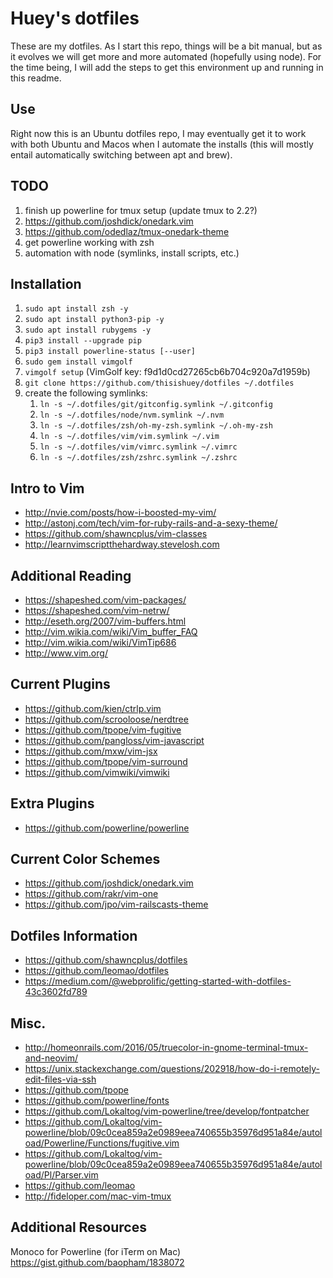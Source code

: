 # Huey's dotfiles
These are my dotfiles. As I start this repo, things will be a bit manual, but as it evolves we will get more and more automated (hopefully using node). For the time being, I will add the steps to get this environment up and running in this readme.

## Use
Right now this is an Ubuntu dotfiles repo, I may eventually get it to work with both Ubuntu and Macos when I automate the installs (this will mostly entail automatically switching between apt and brew).

## TODO
1. finish up powerline for tmux setup (update tmux to 2.2?)
2. https://github.com/joshdick/onedark.vim
3. https://github.com/odedlaz/tmux-onedark-theme
4. get powerline working with zsh
5. automation with node (symlinks, install scripts, etc.)

## Installation
1. `sudo apt install zsh -y`
2. `sudo apt install python3-pip -y`
3. `sudo apt install rubygems -y`
4. `pip3 install --upgrade pip`
5. `pip3 install powerline-status [--user]`
6. `sudo gem install vimgolf`
7. `vimgolf setup` (VimGolf key: f9d1d0cd27265cb6b704c920a7d1959b)
8. `git clone https://github.com/thisishuey/dotfiles ~/.dotfiles`
9. create the following symlinks:
	1. `ln -s ~/.dotfiles/git/gitconfig.symlink ~/.gitconfig`
	2. `ln -s ~/.dotfiles/node/nvm.symlink ~/.nvm`
	3. `ln -s ~/.dotfiles/zsh/oh-my-zsh.symlink ~/.oh-my-zsh`
	4. `ln -s ~/.dotfiles/vim/vim.symlink ~/.vim`
	5. `ln -s ~/.dotfiles/vim/vimrc.symlink ~/.vimrc`
	6. `ln -s ~/.dotfiles/zsh/zshrc.symlink ~/.zshrc`

## Intro to Vim
* http://nvie.com/posts/how-i-boosted-my-vim/
* http://astonj.com/tech/vim-for-ruby-rails-and-a-sexy-theme/
* https://github.com/shawncplus/vim-classes
* http://learnvimscriptthehardway.stevelosh.com

## Additional Reading
* https://shapeshed.com/vim-packages/
* https://shapeshed.com/vim-netrw/
* http://eseth.org/2007/vim-buffers.html
* http://vim.wikia.com/wiki/Vim_buffer_FAQ
* http://vim.wikia.com/wiki/VimTip686
* http://www.vim.org/

## Current Plugins
* https://github.com/kien/ctrlp.vim
* https://github.com/scrooloose/nerdtree
* https://github.com/tpope/vim-fugitive
* https://github.com/pangloss/vim-javascript
* https://github.com/mxw/vim-jsx
* https://github.com/tpope/vim-surround
* https://github.com/vimwiki/vimwiki

## Extra Plugins
* https://github.com/powerline/powerline

## Current Color Schemes
* https://github.com/joshdick/onedark.vim
* https://github.com/rakr/vim-one
* https://github.com/jpo/vim-railscasts-theme

## Dotfiles Information
* https://github.com/shawncplus/dotfiles
* https://github.com/leomao/dotfiles
* https://medium.com/@webprolific/getting-started-with-dotfiles-43c3602fd789

## Misc.
* http://homeonrails.com/2016/05/truecolor-in-gnome-terminal-tmux-and-neovim/
* https://unix.stackexchange.com/questions/202918/how-do-i-remotely-edit-files-via-ssh
* https://github.com/tpope
* https://github.com/powerline/fonts
* https://github.com/Lokaltog/vim-powerline/tree/develop/fontpatcher
* https://github.com/Lokaltog/vim-powerline/blob/09c0cea859a2e0989eea740655b35976d951a84e/autoload/Powerline/Functions/fugitive.vim
* https://github.com/Lokaltog/vim-powerline/blob/09c0cea859a2e0989eea740655b35976d951a84e/autoload/Pl/Parser.vim
* https://github.com/leomao
* http://fideloper.com/mac-vim-tmux

## Additional Resources
Monoco for Powerline (for iTerm on Mac) https://gist.github.com/baopham/1838072


